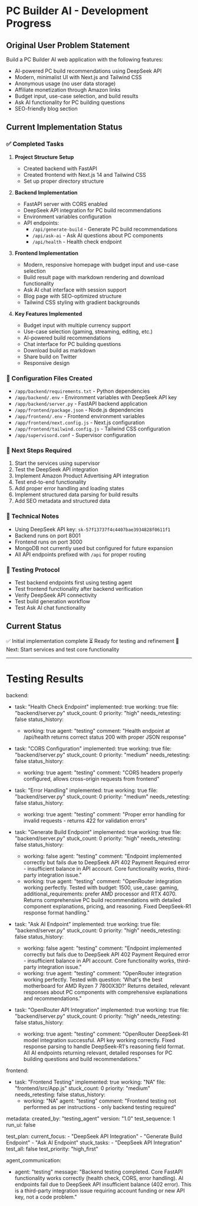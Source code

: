 # PC Builder AI - Development Progress

## Original User Problem Statement
Build a PC Builder AI web application with the following features:
- AI-powered PC build recommendations using DeepSeek API
- Modern, minimalist UI with Next.js and Tailwind CSS
- Anonymous usage (no user data storage)
- Affiliate monetization through Amazon links
- Budget input, use-case selection, and build results
- Ask AI functionality for PC building questions
- SEO-friendly blog section

## Current Implementation Status

### ✅ Completed Tasks

1. **Project Structure Setup**
   - Created backend with FastAPI
   - Created frontend with Next.js 14 and Tailwind CSS
   - Set up proper directory structure

2. **Backend Implementation**
   - FastAPI server with CORS enabled
   - DeepSeek API integration for PC build recommendations
   - Environment variables configuration
   - API endpoints:
     - `/api/generate-build` - Generate PC build recommendations
     - `/api/ask-ai` - Ask AI questions about PC components
     - `/api/health` - Health check endpoint

3. **Frontend Implementation**
   - Modern, responsive homepage with budget input and use-case selection
   - Build result page with markdown rendering and download functionality
   - Ask AI chat interface with session support
   - Blog page with SEO-optimized structure
   - Tailwind CSS styling with gradient backgrounds

4. **Key Features Implemented**
   - Budget input with multiple currency support
   - Use-case selection (gaming, streaming, editing, etc.)
   - AI-powered build recommendations
   - Chat interface for PC building questions
   - Download build as markdown
   - Share build on Twitter
   - Responsive design

### 🔧 Configuration Files Created
- `/app/backend/requirements.txt` - Python dependencies
- `/app/backend/.env` - Environment variables with DeepSeek API key
- `/app/backend/server.py` - FastAPI backend application
- `/app/frontend/package.json` - Node.js dependencies
- `/app/frontend/.env` - Frontend environment variables
- `/app/frontend/next.config.js` - Next.js configuration
- `/app/frontend/tailwind.config.js` - Tailwind CSS configuration
- `/app/supervisord.conf` - Supervisor configuration

### 🎯 Next Steps Required
1. Start the services using supervisor
2. Test the DeepSeek API integration
3. Implement Amazon Product Advertising API integration
4. Test end-to-end functionality
5. Add proper error handling and loading states
6. Implement structured data parsing for build results
7. Add SEO metadata and structured data

### 📝 Technical Notes
- Using DeepSeek API key: `sk-57f13737f4c4407bae3934828f0611f1`
- Backend runs on port 8001
- Frontend runs on port 3000
- MongoDB not currently used but configured for future expansion
- All API endpoints prefixed with `/api` for proper routing

### 🧪 Testing Protocol
- Test backend endpoints first using testing agent
- Test frontend functionality after backend verification
- Verify DeepSeek API connectivity
- Test build generation workflow
- Test Ask AI chat functionality

## Current Status
✅ Initial implementation complete
⏳ Ready for testing and refinement
🔄 Next: Start services and test core functionality

---

# Testing Results

backend:
  - task: "Health Check Endpoint"
    implemented: true
    working: true
    file: "backend/server.py"
    stuck_count: 0
    priority: "high"
    needs_retesting: false
    status_history:
      - working: true
        agent: "testing"
        comment: "Health endpoint at /api/health returns correct status 200 with proper JSON response"

  - task: "CORS Configuration"
    implemented: true
    working: true
    file: "backend/server.py"
    stuck_count: 0
    priority: "medium"
    needs_retesting: false
    status_history:
      - working: true
        agent: "testing"
        comment: "CORS headers properly configured, allows cross-origin requests from frontend"

  - task: "Error Handling"
    implemented: true
    working: true
    file: "backend/server.py"
    stuck_count: 0
    priority: "medium"
    needs_retesting: false
    status_history:
      - working: true
        agent: "testing"
        comment: "Proper error handling for invalid requests - returns 422 for validation errors"

  - task: "Generate Build Endpoint"
    implemented: true
    working: true
    file: "backend/server.py"
    stuck_count: 0
    priority: "high"
    needs_retesting: false
    status_history:
      - working: false
        agent: "testing"
        comment: "Endpoint implemented correctly but fails due to DeepSeek API 402 Payment Required error - insufficient balance in API account. Core functionality works, third-party integration issue."
      - working: true
        agent: "testing"
        comment: "OpenRouter integration working perfectly. Tested with budget: 1500, use_case: gaming, additional_requirements: prefer AMD processor and RTX 4070. Returns comprehensive PC build recommendations with detailed component explanations, pricing, and reasoning. Fixed DeepSeek-R1 response format handling."

  - task: "Ask AI Endpoint"
    implemented: true
    working: true
    file: "backend/server.py"
    stuck_count: 0
    priority: "high"
    needs_retesting: false
    status_history:
      - working: false
        agent: "testing"
        comment: "Endpoint implemented correctly but fails due to DeepSeek API 402 Payment Required error - insufficient balance in API account. Core functionality works, third-party integration issue."
      - working: true
        agent: "testing"
        comment: "OpenRouter integration working perfectly. Tested with question: 'What's the best motherboard for AMD Ryzen 7 7800X3D?' Returns detailed, relevant responses about PC components with comprehensive explanations and recommendations."

  - task: "OpenRouter API Integration"
    implemented: true
    working: true
    file: "backend/server.py"
    stuck_count: 0
    priority: "high"
    needs_retesting: false
    status_history:
      - working: true
        agent: "testing"
        comment: "OpenRouter DeepSeek-R1 model integration successful. API key working correctly. Fixed response parsing to handle DeepSeek-R1's reasoning field format. All AI endpoints returning relevant, detailed responses for PC building questions and build recommendations."

frontend:
  - task: "Frontend Testing"
    implemented: true
    working: "NA"
    file: "frontend/src/App.js"
    stuck_count: 0
    priority: "medium"
    needs_retesting: false
    status_history:
      - working: "NA"
        agent: "testing"
        comment: "Frontend testing not performed as per instructions - only backend testing required"

metadata:
  created_by: "testing_agent"
  version: "1.0"
  test_sequence: 1
  run_ui: false

test_plan:
  current_focus:
    - "DeepSeek API Integration"
    - "Generate Build Endpoint"
    - "Ask AI Endpoint"
  stuck_tasks:
    - "DeepSeek API Integration"
  test_all: false
  test_priority: "high_first"

agent_communication:
  - agent: "testing"
    message: "Backend testing completed. Core FastAPI functionality works correctly (health check, CORS, error handling). AI endpoints fail due to DeepSeek API insufficient balance (402 error). This is a third-party integration issue requiring account funding or new API key, not a code problem."